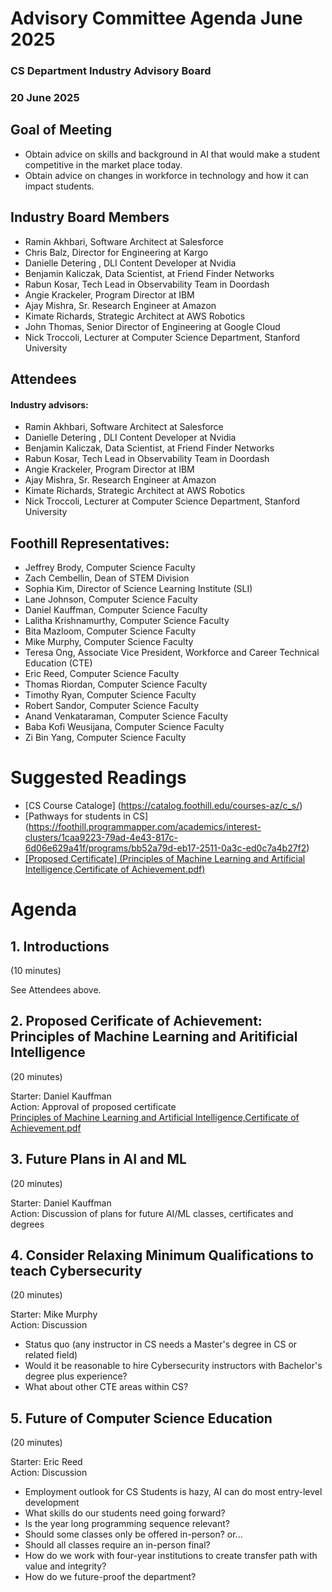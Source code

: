 # Advisory Committee Agenda June 2025
### CS Department Industry Advisory Board
### 20 June 2025

## Goal of Meeting
* Obtain advice on skills and background in AI that would make a student competitive in the market place today.
* Obtain advice on changes in workforce in technology and how it can impact students.

## Industry Board Members
* Ramin Akhbari, Software Architect at Salesforce
* Chris Balz, Director for Engineering at Kargo
* Danielle Detering , DLI Content Developer at Nvidia
* Benjamin Kaliczak, Data Scientist, at Friend Finder Networks
* Rabun Kosar, Tech Lead in Observability Team in Doordash
* Angie Krackeler, Program Director at IBM
* Ajay Mishra, Sr. Research Engineer at Amazon
* Kimate Richards, Strategic Architect at AWS Robotics
* John Thomas, Senior Director of Engineering at Google Cloud
* Nick Troccoli, Lecturer at Computer Science Department, Stanford University

## Attendees
#### Industry advisors:
* Ramin Akhbari, Software Architect at Salesforce
* Danielle Detering , DLI Content Developer at Nvidia
* Benjamin Kaliczak, Data Scientist, at Friend Finder Networks
* Rabun Kosar, Tech Lead in Observability Team in Doordash
* Angie Krackeler, Program Director at IBM
* Ajay Mishra, Sr. Research Engineer at Amazon
* Kimate Richards, Strategic Architect at AWS Robotics
* Nick Troccoli, Lecturer at Computer Science Department, Stanford University

## Foothill Representatives:
* Jeffrey Brody, Computer Science Faculty
* Zach Cembellin, Dean of STEM Division
* Sophia Kim, Director of Science Learning Institute (SLI)
* Lane Johnson, Computer Science Faculty
* Daniel Kauffman, Computer Science Faculty
* Lalitha Krishnamurthy, Computer Science Faculty
* Bita Mazloom, Computer Science Faculty
* Mike Murphy, Computer Science Faculty
* Teresa Ong, Associate Vice President, Workforce and Career Technical Education (CTE)
* Eric Reed, Computer Science Faculty
* Thomas Riordan, Computer Science Faculty
* Timothy Ryan, Computer Science Faculty
* Robert Sandor, Computer Science Faculty
* Anand Venkataraman, Computer Science Faculty
* Baba Kofi Weusijana, Computer Science Faculty
* Zi Bin Yang, Computer Science Faculty

# Suggested Readings
* [CS Course Cataloge] (https://catalog.foothill.edu/courses-az/c_s/)
* [Pathways for students in CS] (https://foothill.programmapper.com/academics/interest-clusters/1caa9223-79ad-4e43-817c-6d06e629a41f/programs/bb52a79d-eb17-2511-0a3c-ed0c7a4b27f2)
* [[Proposed Certificate] (Principles of Machine Learning and Artificial Intelligence,Certificate of Achievement.pdf)](https://github.com/FoothillComputerScience/advisory_agenda_june_2025/blob/main/Principles%20of%20Machine%20Learning%20and%20Artificial%20Intelligence%2CCertificate%20of%20Achievement.pdf)

# Agenda
## 1. Introductions
(10 minutes)

See Attendees above.

## 2. Proposed Cerificate of Achievement: Principles of Machine Learning and Aritificial Intelligence
(20 minutes)  

Starter: Daniel Kauffman  
Action: Approval of proposed certificate  
[Principles of Machine Learning and Artificial Intelligence,Certificate of Achievement.pdf  
](https://github.com/FoothillComputerScience/advisory_agenda_june_2025/blob/main/Principles%20of%20Machine%20Learning%20and%20Artificial%20Intelligence%2CCertificate%20of%20Achievement.pdf)

## 3. Future Plans in AI and ML
(20 minutes)  

Starter: Daniel Kauffman  
Action: Discussion of plans for future AI/ML classes, certificates and degrees  


## 4. Consider Relaxing Minimum Qualifications to teach Cybersecurity
(20 minutes)  

Starter: Mike Murphy  
Action: Discussion  

* Status quo (any instructor in CS needs a Master's degree in CS or related field)
* Would it be reasonable to hire Cybersecurity instructors with Bachelor's degree plus experience?
* What about other CTE areas within CS?
  

## 5. Future of Computer Science Education
(20 minutes)  

Starter: Eric Reed  
Action: Discussion  

* Employment outlook for CS Students is hazy, AI can do most entry-level development
* What skills do our students need going forward?
* Is the year long programming sequence relevant?
* Should some classes only be offered in-person? or...
* Should all classes require an in-person final?
* How do we work with four-year institutions to create transfer path with value and integrity?
* How do we future-proof the department?








